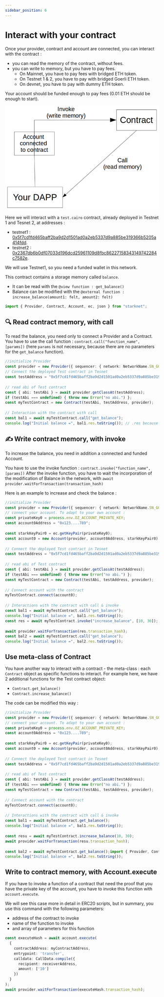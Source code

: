 ```yaml
---
sidebar_position: 6
---
```


# Interact with your contract

Once your provider, contract and account are connected, you can interact with the contract :

- you can read the memory of the contract, without fees.
- you can write to memory, but you have to pay fees.
  - On Mainnet, you have to pay fees with bridged ETH token.
  - On Testnet 1 & 2, you have to pay with bridged Goerli ETH token.
  - On devnet, you have to pay with dummy ETH token.

Your account should be funded enough to pay fees (0.01 ETH should be enough to start).

![](./pictures/Interact_contract.png)

Here we will interact with a `test.cairo` contract, already deployed in Testnet 1 and Tesnet 2, at addresses :

- testnet1 : [0x5f7cd1fd465baff2ba9d2d1501ad0a2eb5337d9a885be319366b5205a414fdd](https://testnet.starkscan.co/contract/0x5f7cd1fd465baff2ba9d2d1501ad0a2eb5337d9a885be319366b5205a414fdd#read-contract).
- testnet2 : [0x2367db6b0df07033d196dcd25961109d8fbc86227158343149742284c7582e](https://testnet-2.starkscan.co/contract/0x002367db6b0df07033d196dcd25961109d8fbc86227158343149742284c7582e#read-contract).

We will use Testnet1, so you need a funded wallet in this network.

This contract contains a storage memory called `balance`.

- It can be read with the `@view function : get_balance()`
- Balance can be modified with the `@external function : increase_balance(amount1: felt, amount2: felt)`

```typescript
import { Provider, Contract, Account, ec, json } from "starknet";
```

## 🔍 Read contract memory, with call

To read the balance, you need only to connect a Provider and a Contract.  
You have to use the call function : `contract.call("function_name",[params])` (here `params` is not necessary, because there are no parameters for the `get_balance` function).

```typescript
//initialize Provider
const provider = new Provider({ sequencer: { network: NetworkName.SN_GOERLI } });
// Connect the deployed Test contract in Tesnet
const testAddress = "0x5f7cd1fd465baff2ba9d2d1501ad0a2eb5337d9a885be319366b5205a414fdd";

// read abi of Test contract
const { abi: testAbi } = await provider.getClassAt(testAddress);
if (testAbi === undefined) { throw new Error("no abi.") };
const myTestContract = new Contract(testAbi, testAddress, provider);

// Interaction with the contract with call
const bal1 = await myTestContract.call("get_balance");
console.log("Initial balance =", bal1.res.toString()); // .res because the  return value is called 'res' in the cairo contract
```

## ✍️ Write contract memory, with invoke

To increase the balance, you need in addition a connected and funded Account.

You have to use the invoke function : `contract.invoke("function_name",[params])`
After the invoke function, you have to wait the incorporation of the modification of Balance in the network, with `await provider.waitForTransaction(transaction_hash)`

Here is an example to increase and check the balance :

```typescript
//initialize Provider
const provider = new Provider({ sequencer: { network: NetworkName.SN_GOERLI } });
// connect your account. To adapt to your own account :
const privateKey0 = process.env.OZ_ACCOUNT_PRIVATE_KEY;
const account0Address = "0x123....789";

const starkKeyPair0 = ec.getKeyPair(privateKey0);
const account0 = new Account(provider, account0Address, starkKeyPair0);

// Connect the deployed Test contract in Tesnet
const testAddress = "0x5f7cd1fd465baff2ba9d2d1501ad0a2eb5337d9a885be319366b5205a414fdd";

// read abi of Test contract
const { abi: testAbi } = await provider.getClassAt(testAddress);
if (testAbi === undefined) { throw new Error("no abi.") };
const myTestContract = new Contract(testAbi, testAddress, provider);

// Connect account with the contract
myTestContract.connect(account0);

// Interactions with the contract with call & invoke
const bal1 = await myTestContract.call("get_balance");
console.log("Initial balance =", bal1.res.toString());
const res = await myTestContract.invoke("increase_balance", [10, 30]);

await provider.waitForTransaction(res.transaction_hash);
const bal2 = await myTestContract.call("get_balance");
console.log("Initial balance =", bal2.res.toString());
```

## Use meta-class of Contract

You have another way to interact with a contract - the meta-class : each `Contract` object as specific functions to interact. For example here, we have 2 additional functions for the Test contract object:

- `Contract.get_balance()`
- `Contract.increase_balance()`

The code can be modified this way :

```typescript
//initialize Provider
const provider = new Provider({ sequencer: { network: NetworkName.SN_GOERLI } });
// connect your account. To adapt to your own account :
const privateKey0 = process.env.OZ_ACCOUNT_PRIVATE_KEY;
const account0Address = "0x123....789";

const starkKeyPair0 = ec.getKeyPair(privateKey0);
const account0 = new Account(provider, account0Address, starkKeyPair0);

// Connect the deployed Test contract in Tesnet
const testAddress = "0x5f7cd1fd465baff2ba9d2d1501ad0a2eb5337d9a885be319366b5205a414fdd";

// read abi of Test contract
const { abi: testAbi } = await provider.getClassAt(testAddress);
if (testAbi === undefined) { throw new Error("no abi.") };
const myTestContract = new Contract(testAbi, testAddress, provider);

// Connect account with the contract
myTestContract.connect(account0);

// Interactions with the contract with call & invoke
const bal1 = await myTestContract.get_balance();
console.log("Initial balance =", bal1.res.toString());

const resu = await myTestContract.increase_balance(10, 30);
await provider.waitForTransaction(resu.transaction_hash);

const bal2 = await myTestContract.get_balance();import { Provider, Contract, Account, ec, json } from "starknet";
console.log("Initial balance =", bal2.res.toString());
```

## Write to contract memory, with Account.execute

If you have to invoke a function of a contract that need the proof that you have the private key of the account, you have to invoke this function with `account.execute`.

We will see this case more in detail in ERC20 scripts, but in summary, you use this command with the following parameters:

- address of the contract to invoke
- name of the function to invoke
- and array of parameters for this function

```typescript
const executeHash = await account.execute(
  {
    contractAddress: myContractAddress,
    entrypoint: 'transfer',
    calldata: CallData.compile({
      recipient: receiverAddress,
      amount: ['10']
    })
  }
);
await provider.waitForTransaction(executeHash.transaction_hash);
```
